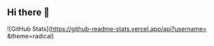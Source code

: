 ## Hi there 👋

![GitHub Stats](https://github-readme-stats.vercel.app/api?username= &theme=radical)

